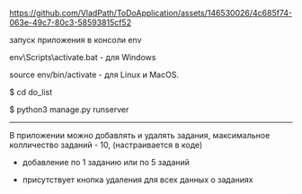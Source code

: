 https://github.com/VladPath/ToDoApplication/assets/146530026/4c685f74-063e-49c7-80c3-58593815cf52

запуск приложения в консоли env

env\Scripts\activate.bat - для Windows

source env/bin/activate - для Linux и MacOS.

 $ cd do_list
 
 $ python3 manage.py runserver

----------------------------------
В приложении можно добавлять и удалять задания, максимальное колличество заданий - 10, (настраивается в коде)

- добавление по 1 заданию или по 5 заданий 

- присутствует кнопка удаления для всех данных о заданиях 

